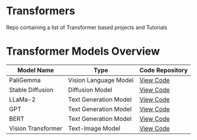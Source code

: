 # Transformers
Repo containing a list of Transformer based projects and Tutorials


# Transformer Models Overview

| **Model Name** | **Type**                | **Code Repository** |
|-----------------|-------------------------|----------------------|
| PaliGemma      | Vision Language Model   | [View Code](https://github.com/Jkanishkha0305/Transformers-from-Scratch/tree/main/PaliGemma) |
| Stable Diffusion | Diffusion Model | [View Code]() |
| LLaMa-2 | Text Generation Model | [View Code]() |
| GPT | Text Generation Model | [View Code]() |
| BERT | Text Generation Model | [View Code]() |
| Vision Transformer | Text-Image Model | [View Code]() |
